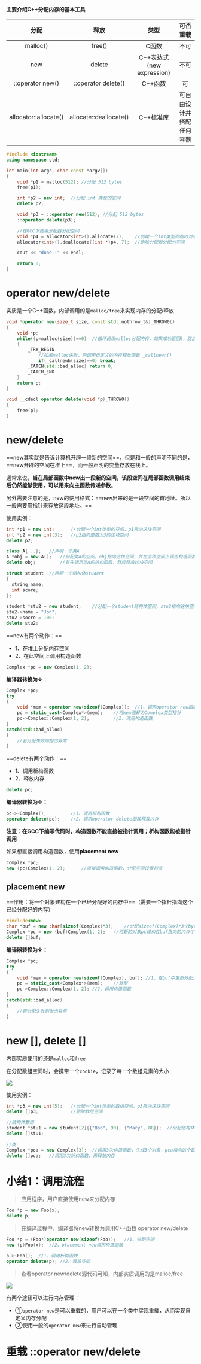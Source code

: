 **主要介绍C++分配内存的基本工具**

|           分配           |           释放            |           类型            |         可否重载         |
| :----------------------: | :-----------------------: | :-----------------------: | :----------------------: |
|         malloc()         |          free()           |           C函数           |           不可           |
|           new            |          delete           | C++表达式(new expression) |           不可           |
|     ::operator new()     |    ::operator delete()    |          C++函数          |            可            |
| allocator<T>::allocate() | allocate<T>::deallocate() |         C++标准库         | 可自由设计并搭配任何容器 |

```c++
#include <iostream>
using namespace std;

int main(int argc, char const *argv[])
{
    void *p1 = malloc(512); //分配 512 bytes
    free(p1);

    int *p2 = new int;  //分配 int 类型的空间
    delete p2;

    void *p3 = ::operator new(512); //分配 512 bytes
    ::operator delete(p3);

    //在GCC下使用分配器分配空间
    void *p4 = allocator<int>().allocate(7);    //创建一个int类型的临时对象，并分配7个int单元
    allocator<int>().deallocate((int *)p4, 7);  //删除分配器分配的空间

    cout << "done !" << endl;

    return 0;
}
```



# operator new/delete

实质是一个C++函数，内部调用的是`malloc/free`来实现内存的分配/释放

```c++
void *operator new(size_t size, const std::nothrow_t&)_THROW0()
{
    void *p;
    while((p=malloc(size))==0)	//循环调用malloc分配内存，如果成功返回0，跳出循环
    {
        _TRY_BEGIN
            //如果malloc失败，则调用自定义的内存释放函数 _callnewh()
            if(_callnewh(size)==0) break;
       	_CATCH(std::bad_alloc) return 0;
        _CATCH_END
    }
    return p;
}

void __cdecl operator delete(void *p)_THROW0()
{
    free(p);
}
```



# new/delete

==new其实就是告诉计算机开辟一段新的空间==，但是和一般的声明不同的是，==new开辟的空间在堆上==，而一般声明的变量存放在栈上。

通常来说，**当在局部函数中new出一段新的空间，该段空间在局部函数调用结束后仍然能够使用，可以用来向主函数传递参数**。

另外需要注意的是，new的使用格式：==new出来的是一段空间的首地址。所以一般需要用指针来存放这段地址。==

使用实例：

```c++
int *p1 = new int;		//分配一个int类型的空间，p1指向这块空间
int *p2 = new int(3); 	//p2指向整数为3的这块空间
delete p2;

class A{...};	//声明一个类A
A *obj = new A();	//分配类A的空间，obj指向这块空间，并在这块空间上调用构造函数
delete obj;			//首先调用类A的析构函数，然后释放这块空间	

struct student	//声明一个结构体student
{
  string name;
  int score;
};
 
student *stu2 = new student;	//分配一个student结构体空间，stu2指向这块空间
stu2->name = "Jon";
stu2->socre = 100;
delete stu2;
```



==new有两个动作：==

- 1、在堆上分配内存空间
- 2、在此空间上调用构造函数

```C++
Complex *pc = new Complex(1, 2);
```

**编译器转换为↓：**

```c++
Complex *pc;
try
{
    void *mem = operator new(sizeof(Complex));	//1、调用operator new函数分配内存
    pc = static_cast<Complex*>(mem);	//将mem强转为Complex类型指针
    pc->Complex::Complex(1, 2);			//2、调用构造函数
}
catch(std::bad_alloc)
{
    //若分配失败则抛出异常
}
```



==delete有两个动作：==

- 1、调用析构函数
- 2、释放内存

```c++
delete pc;
```

**编译器转换为↓：**

```c++
pc->~Complex();			//1、调用析构函数
operator delete(pc);	//2、调用operator delete函数释放内存
```



**注意：在GCC下编写代码时，构造函数不能直接被指针调用；析构函数能被指针调用**

如果想直接调用构造函数，使用**placement new**

```c++
Complex *pc;
new (pc)Complex(1, 2);		//直接调用构造函数，分配空间设置初值
```



## placement new

==作用：将一个对象建构在一个已经分配好的内存中==（需要一个指针指向这个已经分配好的内存）

```c++
#include<new>
char *buf = new char[sizeof(Complex)*3];	//分配sizeof(Complex)*3个bytes
Complex *pc = new (buf)Complex(1, 2);	//将新的对象pc建构在buf指向的内存中
delete []buf;
```

**编译器转换为↓：**

```c++
Complex *pc;
try
{
    void *mem = operator new(sizeof(Complex), buf);	//1、在buf中重新分配大小
    pc = static_cast<Complex*>(mem);	//转型
    pc->Complex::Complex(1, 2);	//2、调用构造函数
}
catch(std::bad_alloc)
{
    //若分配失败则抛出异常
}
```



# new [], delete []

内部实质使用的还是`malloc`和`free`

在分配数组空间时，会携带一个`cookie`，记录了每一个数组元素的大小

![](./QQ截图20201021153157.png)

使用实例：

```c++
int *p3 = new int[5];	//分配一个int类型的数组空间，p3指向这块空间
delete []p3;			//删除数组空间

//结构体数组
student *stu1 = new student[2]{{"Bob", 90}, {"Mary", 88}};	//分配结构体数组空间，并赋值 
delete []stu1;

//类
Complex *pca = new Complex[3];	//调用3次构造函数，生成3个对象，pca指向这个数组
delete []pca;	//调用3次析构函数，再释放内存
```



# 小结1：调用流程

> 应用程序，用户直接使用new来分配内存

```c++
Foo *p = new Foo(x);
delete p;
```

> 在编译过程中，编译器将new转换为调用C++函数 operator new/delete

```c++
Foo *p = (Foo*)operator new(sizeof(Foo));	//1、分配空间
new (p)Foo(x);	//2、placement new调用构造函数

p->~Foo();	//1、调用析构函数
operator delete(p);	//2、释放空间
```

> 查看operator new/delete源代码可知，内部实质调用的是malloc/free

![](./QQ截图20201021160504.png)

有两个途径可以进行内存管理：

- ①`operator new`是可以重载的，用户可以在一个类中实现重载，从而实现自定义内存分配
- ②使用一般的`operator new`来进行自动管理



# 重载 ::operator new/delete

